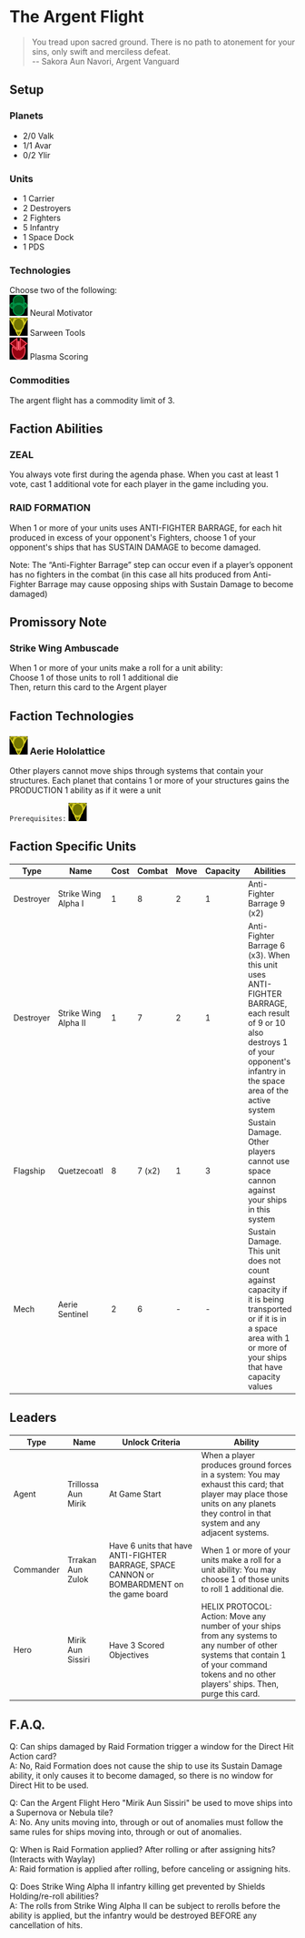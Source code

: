 # The Argent Flight
> You tread upon sacred ground. There is no path to atonement for your sins, only swift and merciless defeat.  
-- Sakora Aun Navori, Argent Vanguard

## Setup

### Planets
* 2/0 Valk
* 1/1 Avar
* 0/2 Ylir

### Units
* 1 Carrier
* 2 Destroyers
* 2 Fighters
* 5 Infantry
* 1 Space Dock
* 1 PDS

### Technologies
Choose two of the following:  
![Green Tech](../images/tech_green_small.bmp) Neural Motivator  
![Yellow Tech](../images/tech_yellow_small.bmp) Sarween Tools  
![Red Tech](../images/tech_red_small.bmp) Plasma Scoring  

### Commodities
The argent flight has a commodity limit of 3.

## Faction Abilities
### ZEAL  
You always vote first during the agenda phase. When you cast at least 1 vote, cast 1 additional vote for each player in the game including you.

### RAID FORMATION  
When 1 or more of your units uses ANTI-FIGHTER BARRAGE, for each hit produced in excess of your opponent's Fighters, choose 1 of your opponent's ships that has SUSTAIN DAMAGE to become damaged.

Note: The “Anti-Fighter Barrage” step can occur even if a player’s opponent has no fighters in the combat (in this case all hits produced from Anti-Fighter Barrage may cause opposing ships with Sustain Damage to become damaged) 

## Promissory Note
### Strike Wing Ambuscade  
When 1 or more of your units make a roll for a unit ability:  
Choose 1 of those units to roll 1 additional die  
Then, return this card to the Argent player  

## Faction Technologies
### ![Yellow Tech](../images/tech_yellow_small.bmp) Aerie Hololattice  
Other players cannot move ships through systems that contain your structures. Each planet that contains 1 or more of your structures gains the PRODUCTION 1 ability as if it were a unit

`Prerequisites:` ![Yellow Tech](../images/tech_yellow_small.bmp)

## Faction Specific Units
|Type|Name|Cost|Combat|Move|Capacity|Abilities|Prerequisites|
|-|-|-|-|-|-|-|-|
|Destroyer|Strike Wing Alpha I |1|8|2|1|Anti-Fighter Barrage 9 (x2)|None|
|Destroyer|Strike Wing Alpha II|1|7|2|1|Anti-Fighter Barrage 6 (x3). When this unit uses ANTI-FIGHTER BARRAGE, each result of 9 or 10 also destroys 1 of your opponent's infantry in the space area of the active system |![Red Tech](../images/tech_red_small.bmp)![Red Tech](../images/tech_red_small.bmp)|
|Flagship|Quetzecoatl|8|7 (x2)|1|3|Sustain Damage. Other players cannot use space cannon against your ships in this system|None|
|Mech|Aerie Sentinel|2|6|-|-|Sustain Damage. This unit does not count against capacity if it is being transported or if it is in a space area with 1 or more of your ships that have capacity values|None|

## Leaders

|Type|Name|Unlock Criteria|Ability|
|-|-|-|-|
|Agent|Trillossa Aun Mirik|At Game Start|When a player produces ground forces in a system: You may exhaust this card; that player may place those units on any planets they control in that system and any adjacent systems.|
|Commander|Trrakan Aun Zulok|Have 6 units that have ANTI-FIGHTER BARRAGE, SPACE CANNON or BOMBARDMENT on the game board|When 1 or more of your units make a roll for a unit ability: You may choose 1 of those units to roll 1 additional die.|
|Hero|Mirik Aun Sissiri|Have 3 Scored Objectives|HELIX PROTOCOL: Action: Move any number of your ships from any systems to any number of other systems that contain 1 of your command tokens and no other players' ships. Then, purge this card.|

## F.A.Q.
Q: Can ships damaged by Raid Formation trigger a window for the Direct Hit Action card?  
A: No, Raid Formation does not cause the ship to use its Sustain Damage ability, it only causes it to become damaged, so there is no window for Direct Hit to be used.

Q: Can the Argent Flight Hero "Mirik Aun Sissiri" be used to move ships into a Supernova or Nebula tile?  
A: No. Any units moving into, through or out of anomalies must follow the same rules for ships moving into, through or out of anomalies.

Q: When is Raid Formation applied? After rolling or after assigning hits? (Interacts with Waylay)  
A: Raid formation is applied after rolling, before canceling or assigning hits.

Q: Does Strike Wing Alpha II infantry killing get prevented by Shields Holding/re-roll abilities?  
A: The rolls from Strike Wing Alpha II can be subject to rerolls before the ability is applied, but the infantry would be destroyed BEFORE any cancellation of hits. 
